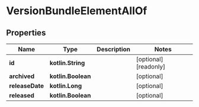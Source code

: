 
# VersionBundleElementAllOf

## Properties
Name | Type | Description | Notes
------------ | ------------- | ------------- | -------------
**id** | **kotlin.String** |  |  [optional] [readonly]
**archived** | **kotlin.Boolean** |  |  [optional]
**releaseDate** | **kotlin.Long** |  |  [optional]
**released** | **kotlin.Boolean** |  |  [optional]



